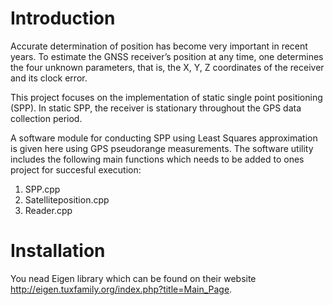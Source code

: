 # Introduction
Accurate determination of position has become very important in recent years. To estimate the GNSS receiver’s position at any time, one determines the four unknown parameters, that is, the X, Y, Z coordinates of the receiver and its clock error. 

This project focuses on the implementation of static single point positioning (SPP). In static SPP, the receiver is stationary throughout the GPS data collection period. 

A software module for conducting SPP using Least Squares approximation is given here using GPS pseudorange measurements. The software utility includes the following main functions which needs to be added to ones project for succesful execution:
  1. SPP.cpp
  2. Satelliteposition.cpp
  3. Reader.cpp

# Installation
You nead Eigen library which can be found on their website http://eigen.tuxfamily.org/index.php?title=Main_Page. 

